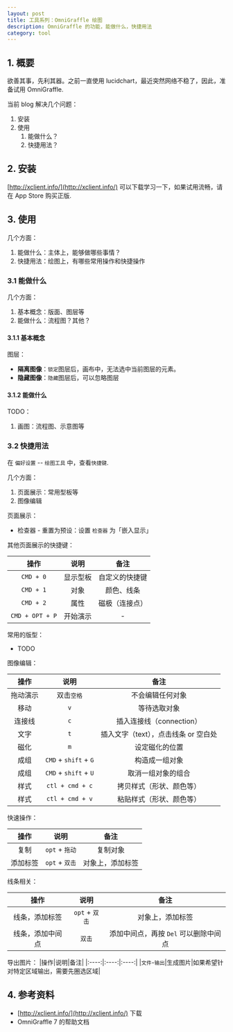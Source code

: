 ```yaml
---
layout: post
title: 工具系列：OmniGraffle 绘图
description: OmniGraffle 的功能，能做什么，快捷用法
category: tool 
---
```


## 1. 概要

欲善其事，先利其器。之前一直使用 lucidchart，最近突然网络不稳了，因此，准备试用 OmniGraffle.

当前 blog 解决几个问题：

1. 安装
2. 使用
	1. 能做什么？
	2. 快捷用法？

## 2. 安装

[http://xclient.info/](http://xclient.info/) 可以下载学习一下，如果试用流畅，请在 App Store 购买正版.

## 3. 使用

几个方面：

1. 能做什么：主体上，能够做哪些事情？
2. 快捷用法：绘图上，有哪些常用操作和快捷操作


### 3.1 能做什么

几个方面：

1. 基本概念：版面、图层等
2. 能做什么：流程图？其他？

#### 3.1.1 基本概念

图层：

* **隔离图像**：`锁定`图层后，画布中，无法选中当前图层的元素。
* **隐藏图像**：`隐藏`图层后，可以忽略图层


#### 3.1.2 能做什么

TODO：

1. 画图：流程图、示意图等

### 3.2 快捷用法

在 `偏好设置` -- `绘图工具` 中，查看`快捷键`.

几个方面：

1. 页面展示：常用型板等
2. 图像编辑

页面展示：

* 检查器 - 重置为预设：设置 `检查器` 为「嵌入显示」

其他页面展示的快捷键：

|操作|说明|备注|
|:----:|:----:|:----:|
|`CMD + 0`|显示型板|自定义的快捷键|
|`CMD + 1`|对象|颜色、线条|
|`CMD + 2`|属性|磁极（连接点）|
|`CMD + OPT + P`|开始演示|-|



常用的版型：

* TODO


图像编辑：

|操作|说明|备注|
|:----:|:----:|:----:|
|拖动演示| 双击`空格` |不会编辑任何对象|
|移动| `v` |等待选取对象|
|连接线| `c` |插入连接线（connection）|
|文字| `t` |插入文字（text），点击线条 or 空白处|
|磁化| `m` |设定磁化的位置|
|成组| `CMD` + `shift` + `G`|构造成一组对象|
|成组| `CMD` + `shift` + `U`|取消一组对象的组合|
|样式| `ctl + cmd + c`| 拷贝样式（形状、颜色等）|
|样式| `ctl + cmd + v`| 粘贴样式（形状、颜色等）|



快速操作：

|操作|说明|备注|
|:----:|:----:|:----:|
|复制| `opt` + `拖动` |复制对象|
|添加标签| `opt` + `双击` |对象上，添加标签|



线条相关：

|操作|说明|备注|
|:----:|:----:|:----:|
|线条，添加标签| `opt` + `双击` |对象上，添加标签|
|线条，添加中间点| `双击` |添加中间点，再按 `Del` 可以删除中间点|


导出图片：
|操作|说明|备注|
|:----:|:----:|:----:|
|`文件`-`输出`|生成图片|如果希望针对特定区域输出，需要先圈选区域|




## 4. 参考资料

* [http://xclient.info/](http://xclient.info/) 下载
* OmniGraffle 7 的帮助文档




[NingG]:    http://ningg.github.com  "NingG"

